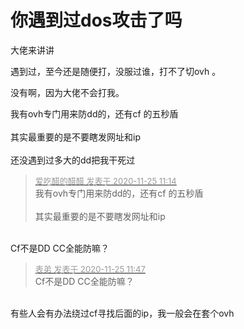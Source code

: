# 你遇到过dos攻击了吗


大佬来讲讲

遇到过，至今还是随便打，没服过谁，打不了切ovh 。 

没有啊，因为大佬不会打我。<img src="static/image/smiley/default/lol.gif" smilieid="12" border="0" alt="" />

我有ovh专门用来防dd的，还有cf 的五秒盾<br />
<br />
其实最重要的是不要瞎发网址和ip<br />
<br />
还没遇到过多大的dd把我干死过<img src="static/image/smiley/default/shy.gif" smilieid="8" border="0" alt="" />

<div class="quote"><blockquote><font size="2"><a href="https://www.hostloc.com/forum.php?mod=redirect&amp;goto=findpost&amp;pid=9513875&amp;ptid=771126" target="_blank"><font color="#999999">爱吃醋的醋醋 发表于 2020-11-25 11:14</font></a></font><br />
我有ovh专门用来防dd的，还有cf 的五秒盾<br />
<br />
其实最重要的是不要瞎发网址和ip</blockquote></div><br />
Cf不是DD CC全能防嘛？

<div class="quote"><blockquote><font size="2"><a href="https://www.hostloc.com/forum.php?mod=redirect&amp;goto=findpost&amp;pid=9514145&amp;ptid=771126" target="_blank"><font color="#999999">表弟 发表于 2020-11-25 11:47</font></a></font><br />
Cf不是DD CC全能防嘛？</blockquote></div><br />
有些人会有办法绕过cf寻找后面的ip，我一般会在套个ovh

